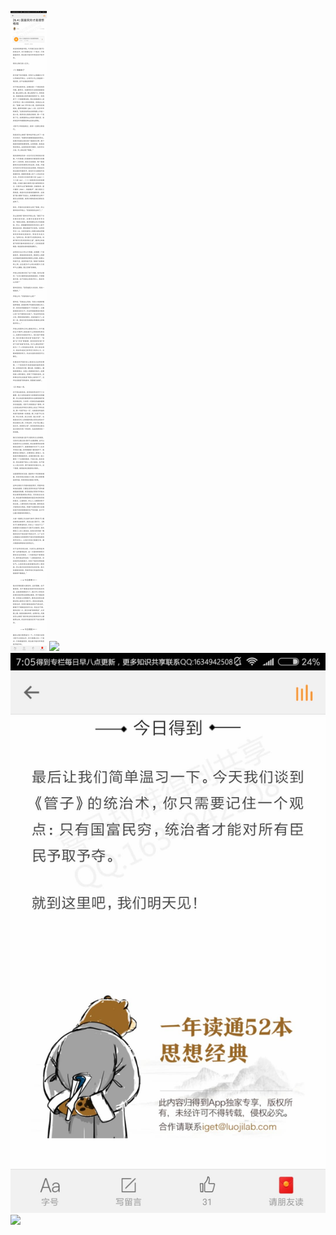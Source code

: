 ![](../../images/2017年09月/XY0921国富民穷才是理想格局(1).jpg)
![](../../images/2017年09月/XY0921国富民穷才是理想格局.jpg)
![](../../images/2017年09月/XY0921国富民穷才是理想格局2(1).jpg)
![](../../images/2017年09月/XY0921国富民穷才是理想格局2.jpg)
